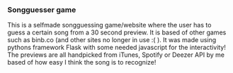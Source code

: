 ### Songguesser game

This is a selfmade songguessing game/website where the user has to guess a certain song from a 30 second preview. 
It is based of other games such as binb.co (and other sites no longer in use :( ).
It was made using pythons framework Flask with some needed javascript for the interactivity! 
The previews are all handpicked from iTunes, Spotify or Deezer API by me based of how easy I think the song is to recognize!
